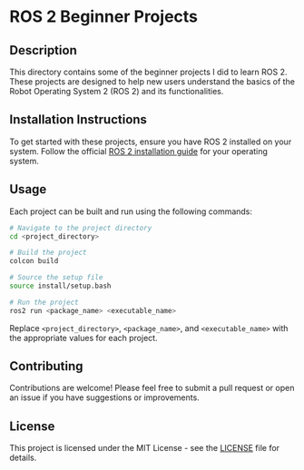 # ROS 2 Beginner Projects

## Description
This directory contains some of the beginner projects I did to learn ROS 2. These projects are designed to help new users understand the basics of the Robot Operating System 2 (ROS 2) and its functionalities.

## Installation Instructions
To get started with these projects, ensure you have ROS 2 installed on your system. Follow the official [ROS 2 installation guide](https://docs.ros.org/en/foxy/Installation.html) for your operating system.

## Usage
Each project can be built and run using the following commands:

```bash
# Navigate to the project directory
cd <project_directory>

# Build the project
colcon build

# Source the setup file
source install/setup.bash

# Run the project
ros2 run <package_name> <executable_name>
```

Replace `<project_directory>`, `<package_name>`, and `<executable_name>` with the appropriate values for each project.

## Contributing
Contributions are welcome! Please feel free to submit a pull request or open an issue if you have suggestions or improvements.

## License
This project is licensed under the MIT License - see the [LICENSE](LICENSE) file for details.
